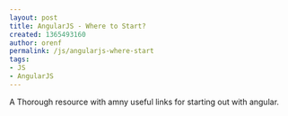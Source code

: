 ```yaml
---
layout: post
title: AngularJS - Where to Start?
created: 1365493160
author: orenf
permalink: /js/angularjs-where-start
tags:
- JS
- AngularJS
---
```

<p>A Thorough resource with amny useful links for starting out with angular.</p>
